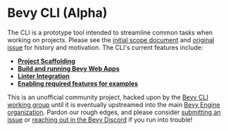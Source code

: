 # Bevy CLI (Alpha)

The CLI is a prototype tool intended to streamline common tasks when working on projects. Please see the [initial scope document] and [original issue] for history and motivation. The CLI's current features include:

- [**Project Scaffolding**](scaffolding.md)
- [**Build and running Bevy Web Apps**](web.md)
- [**Linter Integration**](linter.md)
- [**Enabling required features for examples**](examples.md)

[initial scope document]: https://hackmd.io/cCHAfbtaSviU_MDnbNHKxg
[original issue]: https://github.com/bevyengine/bevy/issues/436

<div class="warning">

This is an unofficial community project, hacked upon by the [Bevy CLI working group] until it is eventually upstreamed into the main [Bevy Engine organization]. Pardon our rough edges, and please consider [submitting an issue] or [reaching out in the Bevy Discord] if you run into trouble!

[Bevy CLI working group]: https://discord.com/channels/691052431525675048/1278871953721262090
[Bevy Engine organization]: https://github.com/bevyengine
[submitting an issue]: https://github.com/TheBevyFlock/bevy_cli/issues
[reaching out in the Bevy Discord]: https://discord.gg/bevy

</div>
